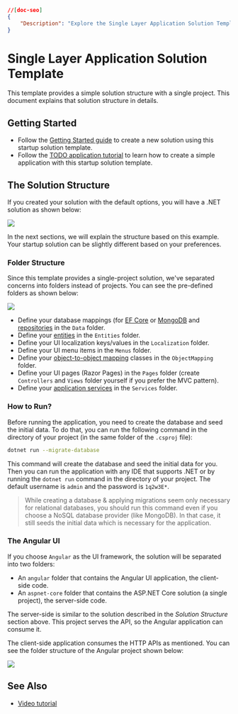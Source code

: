```json
//[doc-seo]
{
    "Description": "Explore the Single Layer Application Solution Template to learn how to create a straightforward .NET solution structure with ease."
}
```

# Single Layer Application Solution Template

This template provides a simple solution structure with a single project. This document explains that solution structure in details.

## Getting Started

* Follow the [Getting Started guide](../../get-started/single-layer-web-application.md) to create a new solution using this startup solution template.
* Follow the [TODO application tutorial](../../tutorials/todo/single-layer/index.md) to learn how to create a simple application with this startup solution template.

## The Solution Structure

If you created your solution with the default options, you will have a .NET solution as shown below:

![](../../images/bookstore-single-layer-solution-structure.png)

In the next sections, we will explain the structure based on this example. Your startup solution can be slightly different based on your preferences.

### Folder Structure

Since this template provides a single-project solution, we've separated concerns into folders instead of projects. You can see the pre-defined folders as shown below:

![](../../images/single-layer-folder-structure.png)

* Define your database mappings (for [EF Core](../../framework/data/entity-framework-core) or [MongoDB](../../framework/data/mongodb) and [repositories](../../framework/architecture/domain-driven-design/repositories.md) in the `Data` folder.
* Define your [entities](../../framework/architecture/domain-driven-design/entities.md) in the `Entities` folder.
* Define your UI localization keys/values in the `Localization` folder.
* Define your UI menu items in the `Menus` folder.
* Define your [object-to-object mapping](../../framework/infrastructure/object-to-object-mapping.md) classes in the `ObjectMapping` folder.
* Define your UI pages (Razor Pages) in the `Pages` folder (create `Controllers` and `Views` folder yourself if you prefer the MVC pattern).
* Define your [application services](../../framework/architecture/domain-driven-design/application-services.md) in the `Services` folder. 

### How to Run?

Before running the application, you need to create the database and seed the initial data. To do that, you can run the following command in the directory of your project (in the same folder of the `.csproj` file):

```bash
dotnet run --migrate-database
```

This command will create the database and seed the initial data for you. Then you can run the application with any IDE that supports .NET or by running the `dotnet run` command in the directory of your project. The default username is `admin` and the password is `1q2w3E*`.

> While creating a database & applying migrations seem only necessary for relational databases, you should run this command even if you choose a NoSQL database provider (like MongoDB). In that case, it still seeds the initial data which is necessary for the application.

### The Angular UI 

If you choose `Angular` as the UI framework, the solution will be separated into two folders:

* An `angular` folder that contains the Angular UI application, the client-side code.
* An `aspnet-core` folder that contains the ASP.NET Core solution (a single project), the server-side code.

The server-side is similar to the solution described in the *Solution Structure* section above. This project serves the API, so the Angular application can consume it.

The client-side application consumes the HTTP APIs as mentioned. You can see the folder structure of the Angular project shown below:

![](../../images/single-layer-angular-folder-structure.png)

  ## See Also

* [Video tutorial](https://abp.io/video-courses/essentials/app-template)